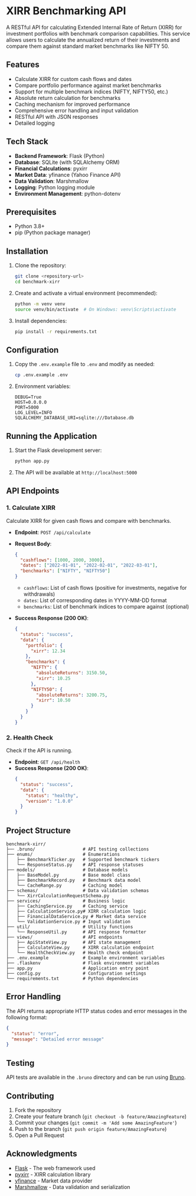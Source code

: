 # XIRR Benchmarking API

A RESTful API for calculating Extended Internal Rate of Return (XIRR) for investment portfolios with benchmark comparison capabilities. This service allows users to calculate the annualized return of their investments and compare them against standard market benchmarks like NIFTY 50.

## Features

- Calculate XIRR for custom cash flows and dates
- Compare portfolio performance against market benchmarks
- Support for multiple benchmark indices (NIFTY, NIFTY50, etc.)
- Absolute return calculation for benchmarks
- Caching mechanism for improved performance
- Comprehensive error handling and input validation
- RESTful API with JSON responses
- Detailed logging

## Tech Stack

- **Backend Framework**: Flask (Python)
- **Database**: SQLite (with SQLAlchemy ORM)
- **Financial Calculations**: pyxirr
- **Market Data**: yfinance (Yahoo Finance API)
- **Data Validation**: Marshmallow
- **Logging**: Python logging module
- **Environment Management**: python-dotenv

## Prerequisites

- Python 3.8+
- pip (Python package manager)

## Installation

1. Clone the repository:
   ```bash
   git clone <repository-url>
   cd benchmark-xirr
   ```

2. Create and activate a virtual environment (recommended):
   ```bash
   python -m venv venv
   source venv/bin/activate  # On Windows: venv\Scripts\activate
   ```

3. Install dependencies:
   ```bash
   pip install -r requirements.txt
   ```

## Configuration

1. Copy the `.env.example` file to `.env` and modify as needed:
   ```bash
   cp .env.example .env
   ```

2. Environment variables:
   ```
   DEBUG=True
   HOST=0.0.0.0
   PORT=5000
   LOG_LEVEL=INFO
   SQLALCHEMY_DATABASE_URI=sqlite:///Database.db
   ```

## Running the Application

1. Start the Flask development server:
   ```bash
   python app.py
   ```

2. The API will be available at `http://localhost:5000`

## API Endpoints

### 1. Calculate XIRR

Calculate XIRR for given cash flows and compare with benchmarks.

- **Endpoint**: `POST /api/calculate`
- **Request Body**:
  ```json
  {
    "cashflows": [1000, 2000, 3000],
    "dates": ["2022-01-01", "2022-02-01", "2022-03-01"],
    "benchmarks": ["NIFTY", "NIFTY50"]
  }
  ```
  
  - `cashflows`: List of cash flows (positive for investments, negative for withdrawals)
  - `dates`: List of corresponding dates in YYYY-MM-DD format
  - `benchmarks`: List of benchmark indices to compare against (optional)

- **Success Response (200 OK)**:
  ```json
  {
    "status": "success",
    "data": {
      "portfolio": {
        "xirr": 12.34
      },
      "benchmarks": {
        "NIFTY": {
          "absoluteReturns": 3150.50,
          "xirr": 10.25
        },
        "NIFTY50": {
          "absoluteReturns": 3200.75,
          "xirr": 10.50
        }
      }
    }
  }
  ```

### 2. Health Check

Check if the API is running.

- **Endpoint**: `GET /api/health`
- **Success Response (200 OK)**:
  ```json
  {
    "status": "success",
    "data": {
      "status": "healthy",
      "version": "1.0.0"
    }
  }
  ```

## Project Structure

```
benchmark-xirr/
├── .bruno/                  # API testing collections
├── enums/                   # Enumerations
│   ├── BenchmarkTicker.py   # Supported benchmark tickers
│   └── ResponseStatus.py    # API response statuses
├── models/                  # Database models
│   ├── BaseModel.py         # Base model class
│   ├── BenchmarkRecord.py   # Benchmark data model
│   └── CacheRange.py        # Caching model
├── schemas/                 # Data validation schemas
│   └── XirrCalculationRequestSchema.py
├── services/                # Business logic
│   ├── CachingService.py    # Caching service
│   ├── CalculationService.py# XIRR calculation logic
│   ├── FinancialDataService.py # Market data service
│   └── ValidationService.py # Input validation
├── util/                    # Utility functions
│   └── ResponseUtil.py      # API response formatter
├── views/                   # API endpoints
│   ├── ApiStateView.py      # API state management
│   ├── CalculateView.py     # XIRR calculation endpoint
│   └── HealthCheckView.py   # Health check endpoint
├── .env.example             # Example environment variables
├── .flaskenv                # Flask environment variables
├── app.py                   # Application entry point
├── config.py                # Configuration settings
└── requirements.txt         # Python dependencies
```

## Error Handling

The API returns appropriate HTTP status codes and error messages in the following format:

```json
{
  "status": "error",
  "message": "Detailed error message"
}
```

## Testing

API tests are available in the `.bruno` directory and can be run using [Bruno](https://www.usebruno.com/).

## Contributing

1. Fork the repository
2. Create your feature branch (`git checkout -b feature/AmazingFeature`)
3. Commit your changes (`git commit -m 'Add some AmazingFeature'`)
4. Push to the branch (`git push origin feature/AmazingFeature`)
5. Open a Pull Request

## Acknowledgments

- [Flask](https://flask.palletsprojects.com/) - The web framework used
- [pyxirr](https://github.com/apervilon/pyxirr) - XIRR calculation library
- [yfinance](https://pypi.org/project/yfinance/) - Market data provider
- [Marshmallow](https://marshmallow.readthedocs.io/) - Data validation and serialization
